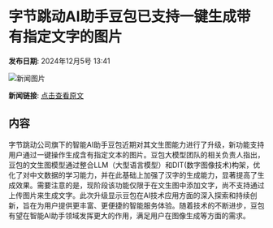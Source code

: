 # 字节跳动AI助手豆包已支持一键生成带有指定文字的图片

**发布日期**: 2024年12月5号 13:41

![新闻图片](https://pic.chinaz.com/picmap/thumb/202308181515111389_0.jpg)

**新闻链接**: [点击查看原文](https://www.aibase.com/zh/news/13722)

## 内容

字节跳动公司旗下的智能AI助手豆包近期对其文生图能力进行了升级，新功能支持用户通过一键操作生成含有指定文本的图片。豆包大模型团队的相关负责人指出，豆包的文生图模型通过整合LLM（大型语言模型）和DIT(数字图像技术)构架，优化了对中文数据的学习能力，并在此基础上加强了汉字的生成能力，显著提高了生成效果。需要注意的是，现阶段该功能仅限于在文生图中添加文字，尚不支持通过上传图片来生成文字。此次升级显示豆包在AI技术应用方面的深入探索和持续创新，旨在为用户提供更丰富、更便捷的智能服务体验。随着技术的不断进步，豆包有望在智能AI助手领域发挥更大的作用，满足用户在图像生成等方面的需求。
